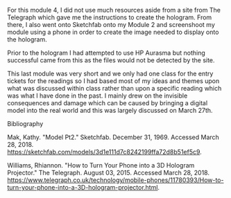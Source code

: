 For this module 4, I did not use much resources aside from a site from The Telegraph which gave me the instructions to create the hologram. From there, I also went onto Sketchfab onto my Module 2 and screenshoot my module using a phone in order to create the image needed to display onto the hologram.

Prior to the hologram I had attempted to use HP Aurasma but nothing successful came from this as the files would not be detected by the site. 

This last module was very short and we only had one class for the entry tickets for the readings so I had based most of my ideas and themes upon what was discussed within class rather than upon a specific reading which was what I have done in the past. I mainly drew on the invisible consequences and damage which can be caused by bringing a digital model into the real world and this was largely discussed on March 27th. 






Bibliography

Mak, Kathy. "Model Pt2." Sketchfab. December 31, 1969. Accessed March 28, 2018. https://sketchfab.com/models/3d1e111d7c8242199ffa72d8b51ef5c9.

Williams, Rhiannon. "How to Turn Your Phone into a 3D Hologram Projector." The Telegraph. August 03, 2015. Accessed March 28, 2018. https://www.telegraph.co.uk/technology/mobile-phones/11780393/How-to-turn-your-phone-into-a-3D-hologram-projector.html.

